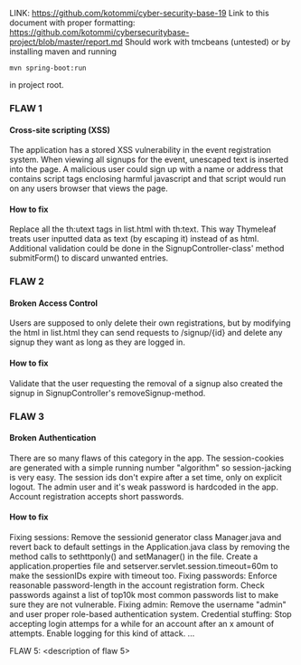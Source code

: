 LINK: https://github.com/kotommi/cyber-security-base-19
Link to this document with proper formatting: https://github.com/kotommi/cybersecuritybase-project/blob/master/report.md
Should work with tmcbeans (untested) or by installing maven and running
```
mvn spring-boot:run
```
in project root.

### FLAW 1
#### Cross-site scripting (XSS)
The application has a stored XSS vulnerability in the event registration system. When viewing all signups for the event, unescaped text is inserted into the page. A malicious user could sign up with a name or address that contains script tags enclosing harmful javascript and that script would run on any users browser that views the page. 
#### How to fix
Replace all the th:utext tags in list.html with th:text. This way Thymeleaf treats user inputted data as text (by escaping it) instead of as html. Additional validation could be done in the SignupController-class' method submitForm() to discard unwanted entries.

### FLAW 2
#### Broken Access Control
Users are supposed to only delete their own registrations, but by modifying the html in list.html they can send requests to /signup/{id} and delete any signup they want as long as they are logged in. 
#### How to fix
Validate that the user requesting the removal of a signup also created the signup in SignupController's removeSignup-method.

### FLAW 3
#### Broken Authentication
There are so many flaws of this category in the app. The session-cookies are generated with a simple running number "algorithm" so session-jacking is very easy. The session ids don't expire after a set time, only on explicit logout. The admin user and it's weak password is hardcoded in the app. Account registration accepts short passwords.
#### How to fix
Fixing sessions: Remove the sessionid generator class Manager.java and revert back to default settings in the Application.java class by removing the method calls to sethttponly() and setManager() in the file. Create a application.properties file and  setserver.servlet.session.timeout=60m to make the sessionIDs expire with timeout too.
Fixing passwords: Enforce reasonable password-length in the account registration form. Check passwords against a list of top10k most common passwords list to make sure they are not vulnerable.
Fixing admin: Remove the username "admin" and user proper role-based authentication system. 
Credential stuffing: Stop accepting login attemps for a while for an account after an x amount of attempts. Enable logging for this kind of attack.
...

FLAW 5:
<description of flaw 5>
<how to fix it>